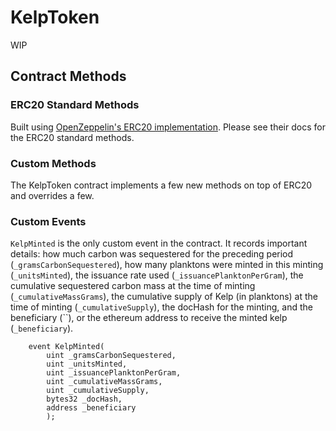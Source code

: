 # KelpToken

WIP

## Contract Methods

### ERC20 Standard Methods
Built using [OpenZeppelin's ERC20 implementation](https://docs.openzeppelin.com/contracts/2.x/api/token/erc20). Please see their docs for the ERC20 standard methods.

### Custom Methods
The KelpToken contract implements a few new methods on top of ERC20 and overrides a few.

### Custom Events
`KelpMinted` is the only custom event in the contract. It records important details: how much carbon was sequestered for the preceding period (`_gramsCarbonSequestered`), how many planktons were minted in this minting (`_unitsMinted`), the issuance rate used (`_issuancePlanktonPerGram`), the cumulative sequestered carbon mass at the time of minting (`_cumulativeMassGrams`), the cumulative supply of Kelp (in planktons) at the time of minting (`_cumulativeSupply`), the docHash for the minting, and the beneficiary (``), or the ethereum address to receive the minted kelp (`_beneficiary`).

```
    event KelpMinted(
        uint _gramsCarbonSequestered, 
        uint _unitsMinted, 
        uint _issuancePlanktonPerGram,
        uint _cumulativeMassGrams,
        uint _cumulativeSupply,
        bytes32 _docHash,
        address _beneficiary
        );
```
